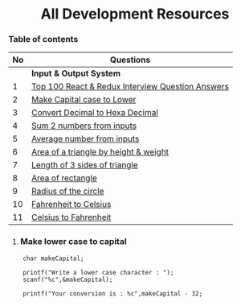 <h1 align="center">All Development Resources</h1>

<h3>Table of contents </h3>

| No | Questions | 
| --- | --- |
|| **Input & Output System** | 
| 1 | [Top 100 React & Redux Interview Question Answers](https://www.maheshbhusanoor.com/article/top-100-react-redux-interview-question-answers.html)  | 
| 2 | [Make Capital case to Lower](#make-capital-case-to-lower)|
| 3 | [Convert Decimal to Hexa Decimal](#decimal-to-hexa-decimal)|
| 4 | [Sum 2 numbers from inputs](#sum-2-numbers-from-inputs)|
| 5 | [Average number from inputs](#average-number-from-inputs)|
| 6 | [Area of a triangle by height & weight](#area-of-a-triangle-from-inputs)|
| 7 | [Length of 3 sides of triangle](#length-of-3-sides-of-a-triangle ) | 
| 8 | [Area of rectangle ](#area-of-rectangle) | 
| 9 | [Radius of the circle](#radius-of-the-circle) | 
| 10 | [Fahrenheit to Celsius ](#fahrenheit-to-celsius) | 
| 11 | [Celsius to Fahrenheit](#celsius-to-fahrenheit) |





1. ###  Make lower case to capital
```
    char makeCapital;
    
    printf("Write a lower case character : ");
    scanf("%c",&makeCapital);
    
    printf("Your conversion is : %c",makeCapital - 32;
 ```   
    
    
